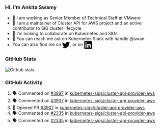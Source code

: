 ### Hi, I’m Ankita Swamy

- 💼 I am working as Senior Member of Technical Staff at VMware
- 👀 I am a maintainer of Cluster API for AWS project and an active contributor to SIG cluster lifecycle
- 💞️ I’m looking to collaborate on Kubernetes and SIGs
- 💬 You can reach me out on Kubernetes Slack with handle @swan
- You can also find me on <a href="https://twitter.com/SwamyAnkita" target="blank"><img align="center" src="https://raw.githubusercontent.com/Ankitasw/Ankitasw/master/svg/twitter.svg" alt="Ankitasw" height="25" width="25" color="#1DA1f2" /></a>, or on <a href="https://www.linkedin.com/in/Ankitaswamy/" target="blank"><img align="center" src="https://raw.githubusercontent.com/Ankitasw/Ankitasw/master/svg/linkedin.svg" alt="Ankitasw" height="25" width="25" /></a>

### GitHub Stats
![Github stats](https://github-readme-stats.vercel.app/api?username=Ankitasw&count_private=true&show_icons=true&theme=tokyonight)

### GitHub Activity 
<!--START_SECTION:activity-->
1. 🗣 Commented on [#3897](https://github.com/kubernetes-sigs/cluster-api-provider-aws/issues/3897) in [kubernetes-sigs/cluster-api-provider-aws](https://github.com/kubernetes-sigs/cluster-api-provider-aws)
2. 🗣 Commented on [#3907](https://github.com/kubernetes-sigs/cluster-api-provider-aws/issues/3907) in [kubernetes-sigs/cluster-api-provider-aws](https://github.com/kubernetes-sigs/cluster-api-provider-aws)
3. 💪 Opened PR [#3907](https://github.com/kubernetes-sigs/cluster-api-provider-aws/pull/3907) in [kubernetes-sigs/cluster-api-provider-aws](https://github.com/kubernetes-sigs/cluster-api-provider-aws)
4. 🗣 Commented on [#2335](https://github.com/kubernetes-sigs/cluster-api-provider-aws/issues/2335) in [kubernetes-sigs/cluster-api-provider-aws](https://github.com/kubernetes-sigs/cluster-api-provider-aws)
5. 🗣 Commented on [#2335](https://github.com/kubernetes-sigs/cluster-api-provider-aws/issues/2335) in [kubernetes-sigs/cluster-api-provider-aws](https://github.com/kubernetes-sigs/cluster-api-provider-aws)
<!--END_SECTION:activity-->
